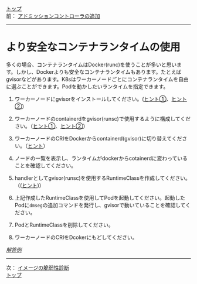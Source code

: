 [トップ](../README.md)  
前： [アドミッションコントローラの追加](addmissioncontroller.md)  

---

# より安全なコンテナランタイムの使用

多くの場合、コンテナランタイムはDocker(runc)を使うことが多いと思います。しかし、Dockerよりも安全なコンテナランタイムもあります。たとえばgvisorなどがあります。K8sはワーカーノードごとにコンテナランタイムを自由に選ぶことができます。Podを動かしたいランタイムを指定できます。

1. ワーカーノードにgvisorをインストールしてください。([ヒント①](https://gvisor.dev/docs/user_guide/install/)、[ヒント②](https://sotoiwa.hatenablog.com/entry/2020/12/31/002527)）

2. ワーカーノードのcontainerdをgvisor(runsc)で使用するように構成してください。（[ヒント①](https://gvisor.dev/docs/user_guide/containerd/quick_start/)、[ヒント②](https://sotoiwa.hatenablog.com/entry/2020/12/31/002527)）

3. ワーカーノードのCRIをDockerからcontainerd(gvisor)に切り替えてください。（[ヒント](https://sotoiwa.hatenablog.com/entry/2020/12/31/002527)）

4. ノードの一覧を表示し、ランタイムがdockerからcotainerdに変わっていることを確認してください。

5. handlerとしてgvisor(runsc)を使用するRuntimeClassを作成してください。（([ヒント](https://kubernetes.io/ja/docs/concepts/containers/runtime-class/))）

6. 上記作成したRuntimeClassを使用してPodを起動してください。起動したPodに`dmseg`の追加コマンドを発行し、gvisorで動いていることを確認してください。

7. PodとRuntimeClassを削除してください。

8. ワーカーノードのCRIをDcokerにもどしてください。

[*解答例*](../ans/runtimeclass.md)  

---

次： [イメージの脆弱性診断](image-scan.md)  
[トップ](../README.md)  
